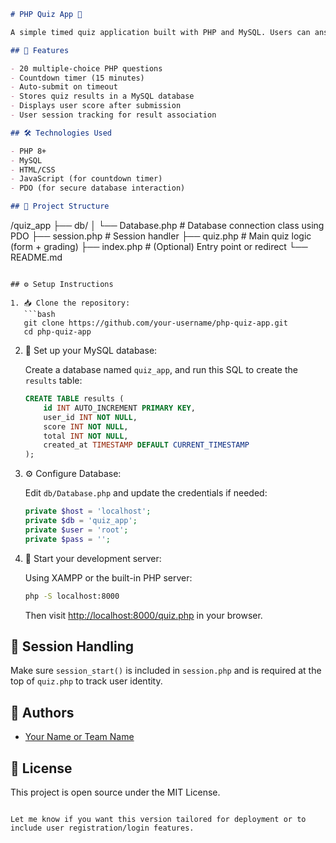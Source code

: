 
```markdown
# PHP Quiz App 🧠

A simple timed quiz application built with PHP and MySQL. Users can answer multiple-choice questions, and their scores are saved to a database.

## 🚀 Features

- 20 multiple-choice PHP questions
- Countdown timer (15 minutes)
- Auto-submit on timeout
- Stores quiz results in a MySQL database
- Displays user score after submission
- User session tracking for result association

## 🛠️ Technologies Used

- PHP 8+
- MySQL
- HTML/CSS
- JavaScript (for countdown timer)
- PDO (for secure database interaction)

## 📁 Project Structure

```

/quiz\_app
├── db/
│   └── Database.php          # Database connection class using PDO
├── session.php              # Session handler
├── quiz.php                 # Main quiz logic (form + grading)
├── index.php                # (Optional) Entry point or redirect
└── README.md

````

## ⚙️ Setup Instructions

1. 📥 Clone the repository:
   ```bash
   git clone https://github.com/your-username/php-quiz-app.git
   cd php-quiz-app
````

2. 🧾 Set up your MySQL database:

   Create a database named `quiz_app`, and run this SQL to create the `results` table:

   ```sql
   CREATE TABLE results (
       id INT AUTO_INCREMENT PRIMARY KEY,
       user_id INT NOT NULL,
       score INT NOT NULL,
       total INT NOT NULL,
       created_at TIMESTAMP DEFAULT CURRENT_TIMESTAMP
   );
   ```

3. ⚙️ Configure Database:

   Edit `db/Database.php` and update the credentials if needed:

   ```php
   private $host = 'localhost';
   private $db = 'quiz_app';
   private $user = 'root';
   private $pass = '';
   ```

4. 🧪 Start your development server:

   Using XAMPP or the built-in PHP server:

   ```bash
   php -S localhost:8000
   ```

   Then visit [http://localhost:8000/quiz.php](http://localhost:8000/quiz.php) in your browser.

## 🔐 Session Handling

Make sure `session_start()` is included in `session.php` and is required at the top of `quiz.php` to track user identity.

## 👤 Authors

* [Your Name or Team Name](https://github.com/your-username)

## 📝 License

This project is open source under the MIT License.

```

Let me know if you want this version tailored for deployment or to include user registration/login features.
```
